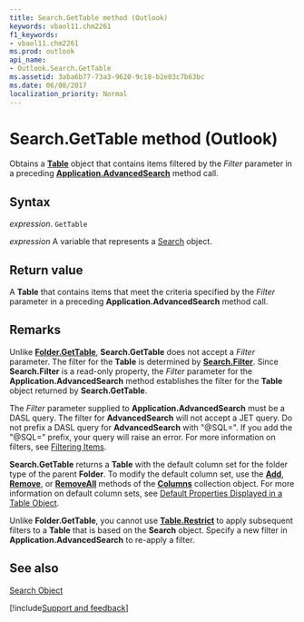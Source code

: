 ```yaml
---
title: Search.GetTable method (Outlook)
keywords: vbaol11.chm2261
f1_keywords:
- vbaol11.chm2261
ms.prod: outlook
api_name:
- Outlook.Search.GetTable
ms.assetid: 3aba6b77-73a3-9620-9c18-b2e03c7b63bc
ms.date: 06/08/2017
localization_priority: Normal
---
```



# Search.GetTable method (Outlook)

Obtains a  **[Table](Outlook.Table.md)** object that contains items filtered by the _Filter_ parameter in a preceding **[Application.AdvancedSearch](Outlook.Application.AdvancedSearch.md)** method call.


## Syntax

_expression_. `GetTable`

_expression_ A variable that represents a [Search](Outlook.Search.md) object.


## Return value

A  **Table** that contains items that meet the criteria specified by the _Filter_ parameter in a preceding **Application.AdvancedSearch** method call.


## Remarks

Unlike  **[Folder.GetTable](Outlook.Folder.GetTable.md)**, **Search.GetTable** does not accept a _Filter_ parameter. The filter for the **Table** is determined by **[Search.Filter](Outlook.Search.Filter.md)**. Since **Search.Filter** is a read-only property, the _Filter_ parameter for the **Application.AdvancedSearch** method establishes the filter for the **Table** object returned by **Search.GetTable**.

The  _Filter_ parameter supplied to **Application.AdvancedSearch** must be a DASL query. The filter for **AdvancedSearch** will not accept a JET query. Do not prefix a DASL query for **AdvancedSearch** with "@SQL=". If you add the "@SQL=" prefix, your query will raise an error. For more information on filters, see [Filtering Items](../outlook/How-to/Search-and-Filter/filtering-items.md).

 **Search.GetTable** returns a **Table** with the default column set for the folder type of the parent **Folder**. To modify the default column set, use the **[Add](Outlook.Columns.Add.md)**, **[Remove](Outlook.Columns.Remove.md)**, or **[RemoveAll](Outlook.Columns.RemoveAll.md)** methods of the **[Columns](Outlook.Columns.md)** collection object. For more information on default column sets, see [Default Properties Displayed in a Table Object](../outlook/How-to/Search-and-Filter/default-properties-displayed-in-a-table-object.md).

Unlike  **Folder.GetTable**, you cannot use **[Table.Restrict](Outlook.Table.Restrict.md)** to apply subsequent filters to a **Table** that is based on the **Search** object. Specify a new filter in **Application.AdvancedSearch** to re-apply a filter.


## See also


[Search Object](Outlook.Search.md)

[!include[Support and feedback](~/includes/feedback-boilerplate.md)]